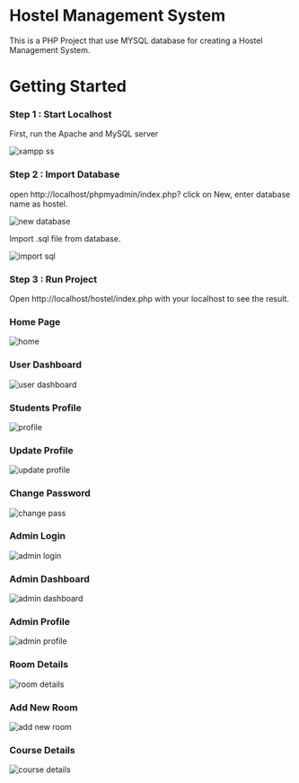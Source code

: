 # Hostel Management System
This is a PHP Project that use MYSQL database for creating a Hostel Management System.

# Getting Started
<h3>Step 1 : Start Localhost</h3>

 First, run the Apache and MySQL server 
 
![xampp ss](https://user-images.githubusercontent.com/91686147/177033996-7bfb1ba3-8dde-4dc7-9780-3379eed0cc4f.PNG)

<h3>Step 2 : Import Database</h3>

open http://localhost/phpmyadmin/index.php? click on New, enter database name as hostel.

![new database](https://user-images.githubusercontent.com/91686147/177033840-91f1fde4-6b6e-44d0-a0ea-edc6b7978bbd.PNG)

Import .sql file from database.

![import sql](https://user-images.githubusercontent.com/91686147/177033916-ed77d710-9527-4c65-8b58-7868cfb87fb1.PNG)

<h3>Step 3 : Run Project</h3>

Open http://localhost/hostel/index.php with your localhost to see the result.

<h3>Home Page</h3>

![home](https://user-images.githubusercontent.com/91686147/177033954-68f05bcd-d4d9-4667-8f8b-d6d2883e53c8.PNG)

<h3>User Dashboard</h3>

![user dashboard](https://user-images.githubusercontent.com/91686147/177044296-801fd8f9-4b11-4669-b7f3-ae74e4ebf8c5.PNG)

<h3>Students Profile</h3>

![profile](https://user-images.githubusercontent.com/91686147/177044343-4f009812-444e-4e9e-b219-92fd6bb6d9c2.PNG)

<h3>Update Profile</h3>

![update profile](https://user-images.githubusercontent.com/91686147/177045009-5d063131-0b77-4068-b1a9-83443bff8fa8.PNG)

<h3>Change Password</h3>

![change pass](https://user-images.githubusercontent.com/91686147/177044401-a5de0cd2-ae83-4c1c-97aa-2b23946d80fb.PNG)

<h3>Admin Login</h3>

![admin login](https://user-images.githubusercontent.com/91686147/177044486-c2b305d6-3364-47a6-a226-22f7028100af.PNG)

<h3>Admin Dashboard</h3>

![admin dashboard](https://user-images.githubusercontent.com/91686147/177044766-a536f9b1-54ba-4e15-8a6d-78b3f91c620b.PNG)

<h3>Admin Profile</h3>

![admin profile](https://user-images.githubusercontent.com/91686147/177044608-d5307d97-e761-4b27-bb3f-1146f7e370d2.PNG)

<h3>Room Details</h3>

![room details](https://user-images.githubusercontent.com/91686147/177044621-276311cd-d047-4805-869e-79ef0c4f128b.PNG)

<h3>Add New Room</h3>

![add new room](https://user-images.githubusercontent.com/91686147/177044602-abc958b1-dafc-4aa4-b3d2-46a814a06724.PNG)

<h3>Course Details</h3>

![course details](https://user-images.githubusercontent.com/91686147/177044925-2df38a68-e2d9-415e-8643-eb4fc91e5c35.PNG)













